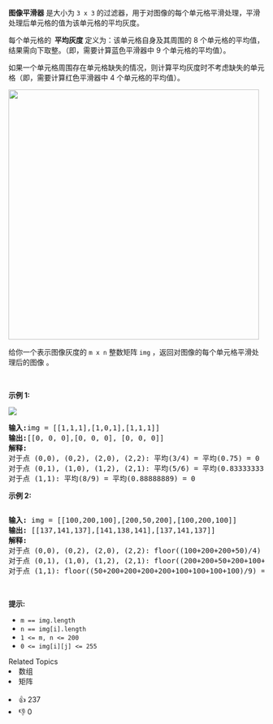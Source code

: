 <p><strong>图像平滑器</strong> 是大小为&nbsp;<code>3 x 3</code> 的过滤器，用于对图像的每个单元格平滑处理，平滑处理后单元格的值为该单元格的平均灰度。</p>

<p>每个单元格的<strong>&nbsp; 平均灰度</strong> 定义为：该单元格自身及其周围的 8 个单元格的平均值，结果需向下取整。（即，需要计算蓝色平滑器中 9 个单元格的平均值）。</p>

<p>如果一个单元格周围存在单元格缺失的情况，则计算平均灰度时不考虑缺失的单元格（即，需要计算红色平滑器中 4 个单元格的平均值）。</p>

<p><img src="https://assets.leetcode.com/uploads/2021/05/03/smoother-grid.jpg" style="height: 493px; width: 493px;" /></p>

<p>给你一个表示图像灰度的 <code>m x n</code> 整数矩阵 <code>img</code> ，返回对图像的每个单元格平滑处理后的图像&nbsp;。</p>

<p>&nbsp;</p>

<p><strong>示例 1:</strong></p>

<p><img src="https://assets.leetcode.com/uploads/2021/05/03/smooth-grid.jpg" /></p>

<pre>
<strong>输入:</strong>img = [[1,1,1],[1,0,1],[1,1,1]]
<strong>输出:</strong>[[0, 0, 0],[0, 0, 0], [0, 0, 0]]
<strong>解释:</strong>
对于点 (0,0), (0,2), (2,0), (2,2): 平均(3/4) = 平均(0.75) = 0
对于点 (0,1), (1,0), (1,2), (2,1): 平均(5/6) = 平均(0.83333333) = 0
对于点 (1,1): 平均(8/9) = 平均(0.88888889) = 0
</pre>

<p><strong>示例 2:</strong></p> 
<img alt="" src="https://assets.leetcode.com/uploads/2021/05/03/smooth2-grid.jpg" /> 
<pre>
<strong>输入:</strong> img = [[100,200,100],[200,50,200],[100,200,100]]
<strong>输出:</strong> [[137,141,137],[141,138,141],[137,141,137]]
<strong>解释:</strong>
对于点 (0,0), (0,2), (2,0), (2,2): floor((100+200+200+50)/4) = floor(137.5) = 137
对于点 (0,1), (1,0), (1,2), (2,1): floor((200+200+50+200+100+100)/6) = floor(141.666667) = 141
对于点 (1,1): floor((50+200+200+200+200+100+100+100+100)/9) = floor(138.888889) = 138
</pre>

<p>&nbsp;</p>

<p><strong>提示:</strong></p>

<ul> 
 <li><code>m == img.length</code></li> 
 <li><code>n == img[i].length</code></li> 
 <li><code>1 &lt;= m, n &lt;= 200</code></li> 
 <li><code>0 &lt;= img[i][j] &lt;= 255</code></li> 
</ul>

<div><div>Related Topics</div><div><li>数组</li><li>矩阵</li></div></div><br><div><li>👍 237</li><li>👎 0</li></div>